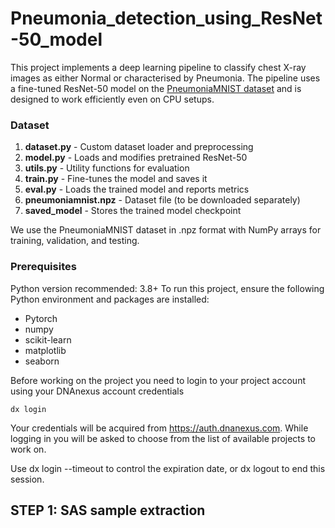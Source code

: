 # Pneumonia_detection_using_ResNet-50_model

This project implements a deep learning pipeline to classify chest X-ray images as either Normal or characterised by Pneumonia. The pipeline uses a fine-tuned ResNet-50 model on the [PneumoniaMNIST dataset](https://www.kaggle.com/datasets/rijulshr/pneumoniamnist/data) and is designed to work efficiently even on CPU setups.

### Dataset
1. __dataset.py__ - Custom dataset loader and preprocessing
2. __model.py__ - Loads and modifies pretrained ResNet-50
3. __utils.py__ - Utility functions for evaluation
4. __train.py__ - Fine-tunes the model and saves it
5. __eval.py__ - Loads the trained model and reports metrics
6. __pneumoniamnist.npz__ - Dataset file (to be downloaded separately)
7. __saved_model__ - Stores the trained model checkpoint

We use the PneumoniaMNIST dataset in .npz format with NumPy arrays for training, validation, and testing.

### Prerequisites
Python version recommended: 3.8+
To run this project, ensure the following Python environment and packages are installed:
- Pytorch
- numpy
- scikit-learn
- matplotlib
- seaborn



Before working on the project you need to login to your project account using your DNAnexus account credentials
```
dx login
```
Your credentials will be acquired from https://auth.dnanexus.com. While logging in you will be asked to choose from the list of available projects to work on.

Use dx login --timeout to control the expiration date, or dx logout to end this session.

## STEP 1: SAS sample extraction
